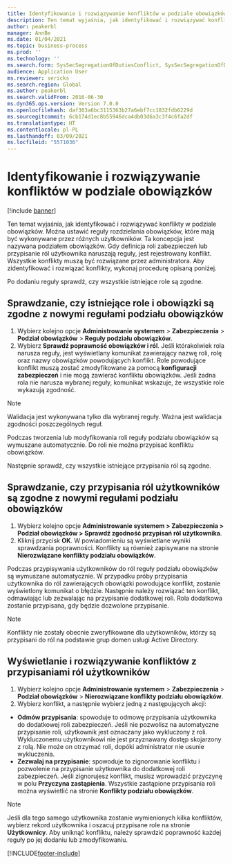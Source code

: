 ```yaml
---
title: Identyfikowanie i rozwiązywanie konfliktów w podziale obowiązków
description: Ten temat wyjaśnia, jak identyfikować i rozwiązywać konflikty w podziale obowiązków.
author: peakerbl
manager: AnnBe
ms.date: 01/04/2021
ms.topic: business-process
ms.prod: ''
ms.technology: ''
ms.search.form: SysSecSegregationOfDutiesConflict, SysSecSegregationOfDutiesRule
audience: Application User
ms.reviewer: sericks
ms.search.region: Global
ms.author: peakerbl
ms.search.validFrom: 2016-06-30
ms.dyn365.ops.version: Version 7.0.0
ms.openlocfilehash: daf303a6bc3115363b27a6ebf7cc1832fdb6229d
ms.sourcegitcommit: 6cb174d1ec8b55946dca4db03d6a3c3f4c6fa2df
ms.translationtype: HT
ms.contentlocale: pl-PL
ms.lasthandoff: 03/09/2021
ms.locfileid: "5571036"
---
```

# <a name="identify-and-resolve-conflicts-in-segregation-of-duties"></a>Identyfikowanie i rozwiązywanie konfliktów w podziale obowiązków

[!include [banner](../../includes/banner.md)]

Ten temat wyjaśnia, jak identyfikować i rozwiązywać konflikty w podziale obowiązków. Można ustawić reguły rozdzielania obowiązków, które mają być wykonywane przez różnych użytkowników. Ta koncepcja jest nazywana podziałem obowiązków. Gdy definicja roli zabezpieczeń lub przypisanie ról użytkownika naruszają reguły, jest rejestrowany konflikt. Wszystkie konflikty muszą być rozwiązane przez administratora. Aby zidentyfikować i rozwiązać konflikty, wykonaj procedurę opisaną poniżej.

Po dodaniu reguły sprawdź, czy wszystkie istniejące role są zgodne. 

## <a name="verify-that-existing-roles-and-duties-comply-with-new-rules-for-segregation-of-duties"></a>Sprawdzanie, czy istniejące role i obowiązki są zgodne z nowymi regułami podziału obowiązków
1. Wybierz kolejno opcje **Administrowanie systemem** > **Zabezpieczenia** > **Podział obowiązków** > **Reguły podziału obowiązków**.
3. Wybierz **Sprawdź poprawność obowiązków i ról**. Jeśli którakolwiek rola narusza reguły, jest wyświetlany komunikat zawierający nazwę roli, rolę oraz nazwy obowiązków powodujących konflikt. Role powodujące konflikt muszą zostać zmodyfikowane za pomocą **konfiguracji zabezpieczeń** i nie mogą zawierać konfliktu obowiązków. Jeśli żadna rola nie narusza wybranej reguły, komunikat wskazuje, że wszystkie role wykazują zgodność.   

> [!NOTE]
> Walidacja jest wykonywana tylko dla wybranej reguły. Ważna jest walidacja zgodności poszczególnych reguł.   

Podczas tworzenia lub modyfikowania roli reguły podziału obowiązków są wymuszane automatycznie. Do roli nie można przypisać konfliktu obowiązków.

Następnie sprawdź, czy wszystkie istniejące przypisania ról są zgodne.

## <a name="verify-that-user-role-assignments-comply-with-new-rules-for-segregation-of-duties"></a>Sprawdzanie, czy przypisania ról użytkowników są zgodne z nowymi regułami podziału obowiązków
1. Wybierz kolejno opcje **Administrowanie systemem > Zabezpieczenia > Podział obowiązków > Sprawdź zgodność przypisań ról użytkownika**.
2. Kliknij przycisk **OK**. W powiadomieniu są wyświetlane wyniki sprawdzania poprawności. Konflikty są również zapisywane na stronie **Nierozwiązane konflikty podziału obowiązków**.   

Podczas przypisywania użytkowników do ról reguły podziału obowiązków są wymuszane automatycznie. W przypadku próby przypisania użytkownika do ról zawierających obowiązki powodujące konflikt, zostanie wyświetlony komunikat o błędzie. Następnie należy rozwiązać ten konflikt, odmawiając lub zezwalając na przypisanie dodatkowej roli. Rola dodatkowa zostanie przypisana, gdy będzie dozwolone przypisanie. 

> [!NOTE]
> Konflikty nie zostały obecnie zweryfikowane dla użytkowników, którzy są przypisani do ról na podstawie grup domen usługi Active Directory.

## <a name="view-and-resolve-conflicting-user-role-assignments"></a>Wyświetlanie i rozwiązywanie konfliktów z przypisaniami ról użytkowników
1. Wybierz kolejno opcje **Administrowanie systemem** > **Zabezpieczenia** > **Podział obowiązków** > **Nierozwiązane konflikty podziału obowiązków**. 
2. Wybierz konflikt, a następnie wybierz jedną z następujących akcji: 

  - **Odmów przypisania**: spowoduje to odmowę przypisania użytkownika do dodatkowej roli zabezpieczeń. Jeśli nie pozwolisz na automatyczne przypisanie roli, użytkownik jest oznaczany jako wykluczony z roli. Wykluczonemu użytkownikowi nie jest przyznawany dostęp skojarzony z rolą. Nie może on otrzymać roli, dopóki administrator nie usunie wykluczenia. 
-  **Zezwalaj na przypisanie**: spowoduje to zignorowanie konfliktu i pozwolenie na przypisanie użytkownika do dodatkowej roli zabezpieczeń. Jeśli zignorujesz konflikt, musisz wprowadzić przyczynę w polu **Przyczyna zastąpienia**. Wszystkie zastąpione przypisania roli można wyświetlić na stronie **Konflikty podziału obowiązków**.  

> [!NOTE]
> Jeśli dla tego samego użytkownika zostanie wymienionych kilka konfliktów, wybierz rekord użytkownika i oszacuj przypisane role na stronie **Użytkownicy**. Aby uniknąć konfliktu, należy sprawdzić poprawność każdej reguły po jej dodaniu lub zmodyfikowaniu.


[!INCLUDE[footer-include](../../../../includes/footer-banner.md)]